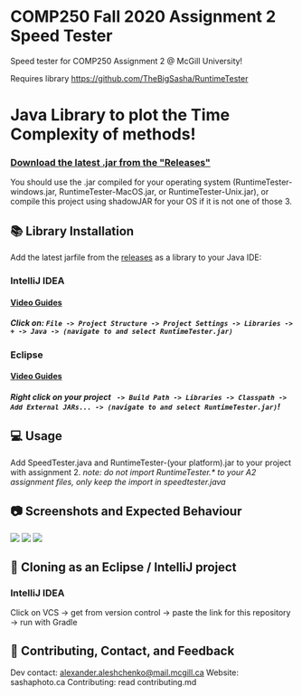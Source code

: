 # COMP250 Fall 2020 Assignment 2 Speed Tester

Speed tester for COMP250 Assignment 2 @ McGill University!

Requires library https://github.com/TheBigSasha/RuntimeTester

# Java Library to plot the Time Complexity of methods!
### [Download the latest .jar from the "Releases"](https://github.com/TheBigSasha/RuntimeTester/releases)
You should use the .jar compiled for your operating system (RuntimeTester-windows.jar, RuntimeTester-MacOS.jar, or RuntimeTester-Unix.jar), or compile this project using shadowJAR for your OS if it is not one of those 3.

## 📚 Library Installation
Add the latest jarfile from the [releases](https://github.com/TheBigSasha/RuntimeTester/releases) as a library to your Java IDE:

### IntelliJ IDEA
#### [Video Guides](https://youtu.be/ZGY18O0-sbE) 
##### Click on: ```File -> Project Structure -> Project Settings -> Libraries -> + -> Java -> (navigate to and select RuntimeTester.jar)```

### Eclipse
#### [Video Guides](https://youtu.be/St7myk2ftp0)
##### Right click on your project ``` -> Build Path -> Libraries -> Classpath -> Add External JARs... -> (navigate to and select RuntimeTester.jar)```!

## 💻 Usage
Add SpeedTester.java and RuntimeTester-(your platform).jar to your project with assignment 2.
_note: do not import RuntimeTester.* to your A2 assignment files, only keep the import in speedtester.java_

## 📷 Screenshots and Expected Behaviour

![](https://sashaphotoca.files.wordpress.com/2020/10/2020-10-19-12_19_36-runtime-efficiency-wizard-comp250.png)
![](https://sashaphotoca.files.wordpress.com/2020/10/2020-10-19-12_18_06-runtime-efficiency-wizard-comp250.png)
![](https://sashaphotoca.files.wordpress.com/2020/10/2020-10-19-12_07_26-runtime-efficiency-wizard-comp250.png)

## 📁 Cloning as an Eclipse / IntelliJ project
### IntelliJ IDEA
Click on VCS -> get from version control -> paste the link for this repository -> run with Gradle

## 💖 Contributing, Contact, and Feedback
Dev contact: alexander.aleshchenko@mail.mcgill.ca
Website: sashaphoto.ca
Contributing: read contributing.md
